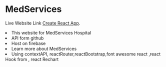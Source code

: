 # MedServices

Live Website Link [Create React App](https://sign-in-84a6e.web.app/chart).

<li>This website for MedServices Hospital</li>
<li>API form github</li>
<li>Host on firebase</li>
<li>Learn more about MedServices</li>

<li>Using contextAPI, reactRouter,reactBootstrap,font awesome react ,react Hook from , react Rechart</li>
